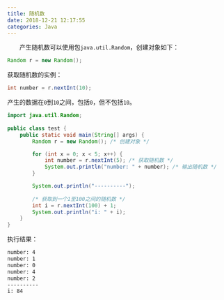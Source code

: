 ```yaml
---
title: 随机数
date: 2018-12-21 12:17:55
categories: Java
---
```

&emsp;&emsp;产生随机数可以使用包`java.util.Random`，创建对象如下：

``` java
Random r = new Random();
```

获取随机数的实例：

``` java
int number = r.nextInt(10);
```

产生的数据在`0`到`10`之间，包括`0`，但不包括`10`。

``` java
import java.util.Random;
​
public class test {
    public static void main(String[] args) {
        Random r = new Random(); /* 创建对象 */

        for (int x = 0; x < 5; x++) {
            int number = r.nextInt(5); /* 获取随机数 */
            System.out.println("number: " + number); /* 输出随机数 */
        }

        System.out.println("----------");
​
        /* 获取到一个1至100之间的随机数 */
        int i = r.nextInt(100) + 1;
        System.out.println("i: " + i);
    }
}
```

执行结果：

``` bash
number: 4
number: 1
number: 0
number: 4
number: 2
----------
i: 84
```